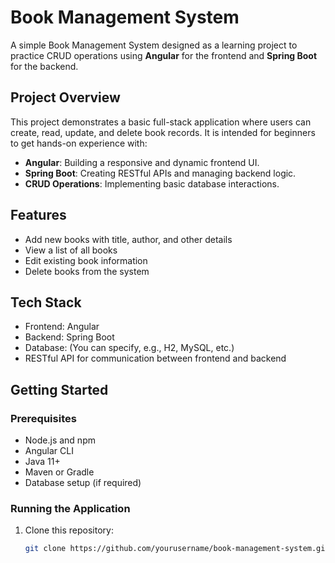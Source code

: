 # Book Management System

A simple Book Management System designed as a learning project to practice CRUD operations using **Angular** for the frontend and **Spring Boot** for the backend.

## Project Overview

This project demonstrates a basic full-stack application where users can create, read, update, and delete book records. It is intended for beginners to get hands-on experience with:

- **Angular**: Building a responsive and dynamic frontend UI.
- **Spring Boot**: Creating RESTful APIs and managing backend logic.
- **CRUD Operations**: Implementing basic database interactions.

## Features

- Add new books with title, author, and other details
- View a list of all books
- Edit existing book information
- Delete books from the system

## Tech Stack

- Frontend: Angular
- Backend: Spring Boot
- Database: (You can specify, e.g., H2, MySQL, etc.)
- RESTful API for communication between frontend and backend

## Getting Started

### Prerequisites

- Node.js and npm
- Angular CLI
- Java 11+
- Maven or Gradle
- Database setup (if required)

### Running the Application

1. Clone this repository:

   ```bash
   git clone https://github.com/yourusername/book-management-system.git
